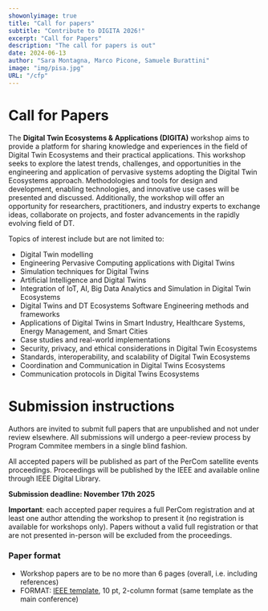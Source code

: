 ```yaml
---
showonlyimage: true
title: "Call for papers"
subtitle: "Contribute to DIGITA 2026!"
excerpt: "Call for Papers"
description: "The call for papers is out"
date: 2024-06-13
author: "Sara Montagna, Marco Picone, Samuele Burattini"
image: "img/pisa.jpg"
URL: "/cfp"
---
```


# Call for Papers
The **Digital Twin Ecosystems & Applications (DIGITA)** workshop aims to provide a platform for sharing
knowledge and experiences in the field of Digital Twin Ecosystems and their practical applications. This workshop
seeks to explore the latest trends, challenges, and opportunities in the engineering and application of pervasive systems adopting the Digital Twin
Ecosystems approach.
Methodologies and tools for design and development, enabling technologies, and innovative use cases
will be presented and discussed.
Additionally, the workshop will offer an opportunity for researchers, practitioners,
and industry experts to exchange ideas, collaborate on projects, and foster advancements in the rapidly evolving
field of DT.

Topics of interest include but are not limited to:

* Digital Twin modelling 
* Engineering Pervasive Computing applications with Digital Twins
* Simulation techniques for Digital Twins
* Artificial Intelligence and Digital Twins
* Integration of IoT, AI, Big Data Analytics and Simulation in Digital Twin Ecosystems
* Digital Twins and DT Ecosystems Software Engineering methods and frameworks
* Applications of Digital Twins in Smart Industry, Healthcare Systems, Energy Management, and Smart Cities
* Case studies and real-world implementations
* Security, privacy, and ethical considerations in Digital Twin Ecosystems
* Standards, interoperability, and scalability of Digital Twin Ecosystems
* Coordination and Communication in Digital Twins Ecosystems
* Communication protocols in Digital Twins Ecosystems



# Submission instructions

Authors are invited to submit full papers that are unpublished and not under review elsewhere. 
All submissions will undergo a peer-review process by Program Commitee members in a single blind fashion.

All accepted papers will be published as part of the PerCom satellite events proceedings. Proceedings will be published by the IEEE and available online through IEEE Digital Library. 

**Submission deadline: November 17th 2025** <!--~~ <span class="red">December 1st, 2024</span>** -->
<!--{.red}-->
<!-- <div class="newsbox yellow"> To facilitate the workshop organization and the review process, we invite contributors to submit their abstract by <div><b>November 24th, 2024</b></div> </div> -->

**Important**: each accepted paper requires a full PerCom registration and at least one author attending the workshop to present it (no registration is available for workshops only).
 <span class="red">Papers without a valid full registration or that are not presented in-person will be excluded from the proceedings.</span>

### Paper format

* Workshop papers are to be no more than 6 pages (overall, i.e. including references)
* FORMAT: [IEEE template](https://www.ieee.org/conferences/publishing/templates.html), 10 pt, 2-column format (same template as the main conference)
<!-- * Papers can be submitted via EasyChair at the following link [submission link](https://easychair.org/my/conference?conf=percom2025). Once in, please select "Workshop on Digital Twins Ecosystems and Applications" before filling your paper's data. -->

